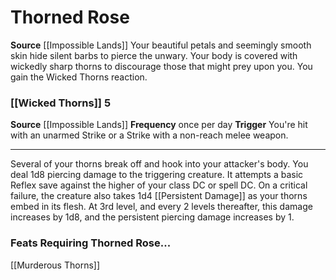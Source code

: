﻿---
id: '210'
name: Thorned Rose
rarity: Common
source: '[[DATABASE/source/Impossible Lands|Impossible Lands]]'
trait: null
type: Heritage

---
# Thorned Rose

**Source** [[Impossible Lands]]
Your beautiful petals and seemingly smooth skin hide silent barbs to pierce the unwary. Your body is covered with wickedly sharp thorns to discourage those that might prey upon you. You gain the Wicked Thorns reaction.

### [[Wicked Thorns]] <span class="action-icon">5</span>

**Source** [[Impossible Lands]]
**Frequency** once per day
**Trigger** You're hit with an unarmed Strike or a Strike with a non-reach melee weapon.

---
Several of your thorns break off and hook into your attacker's body. You deal 1d8 piercing damage to the triggering creature. It attempts a basic Reflex save against the higher of your class DC or spell DC. On a critical failure, the creature also takes 1d4 [[Persistent Damage]] as your thorns embed in its flesh.
 At 3rd level, and every 2 levels thereafter, this damage increases by 1d8, and the persistent piercing damage increases by 1.

### Feats Requiring Thorned Rose...

[[Murderous Thorns]]